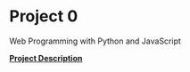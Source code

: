# Project 0

Web Programming with Python and JavaScript

**[Project Description](https://docs.cs50.net/web/2020/x/projects/0/project0.html)**
